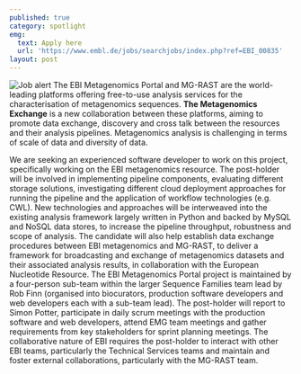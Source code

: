 ```yaml
---
published: true
category: spotlight
emg:
  text: Apply here
  url: 'https://www.embl.de/jobs/searchjobs/index.php?ref=EBI_00835'
layout: post
---
```

![Job alert]({{site.baseurl}}/assets/media/images/posts/icons_job_EMG_orange.png) The EBI Metagenomics Portal and MG-RAST are the world-leading platforms offering free-to-use analysis services for the characterisation of metagenomics sequences. **The Metagenomics Exchange** is a new collaboration between these platforms, aiming to promote data exchange, discovery and cross talk between the resources and their analysis pipelines. Metagenomics analysis is challenging in terms of scale of data and diversity of data.

We are seeking an experienced software developer to work on this project, specifically working on the EBI metagenomics resource. The post-holder will be involved in implementing pipeline components, evaluating different storage solutions, investigating different cloud deployment approaches for running the pipeline and the application of workflow technologies (e.g. CWL). New technologies and approaches will be interweaved into the existing analysis framework largely written in Python and backed by MySQL and NoSQL data stores, to increase the pipeline throughput, robustness and scope of analysis. The candidate will also help establish data exchange procedures between EBI metagenomics and MG-RAST, to deliver a framework for broadcasting and exchange of metagenomics datasets and their associated analysis results, in collaboration with the European Nucleotide Resource. The EBI Metagenomics Portal project is maintained by a four-person sub-team within the larger Sequence Families team lead by Rob Finn (organised into biocurators, production software developers and web developers each with a sub-team lead). The post-holder will report to Simon Potter, participate in daily scrum meetings with the production software and web developers, attend EMG team meetings and gather requirements from key stakeholders for sprint planning meetings. The collaborative nature of EBI requires the post-holder to interact with other EBI teams, particularly the Technical Services teams and maintain and foster external collaborations, particularly with the MG-RAST team.
